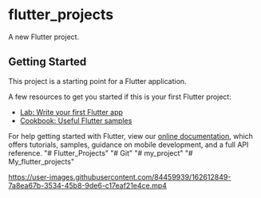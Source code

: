 # flutter_projects

A new Flutter project.

## Getting Started

This project is a starting point for a Flutter application.

A few resources to get you started if this is your first Flutter project:

- [Lab: Write your first Flutter app](https://flutter.dev/docs/get-started/codelab)
- [Cookbook: Useful Flutter samples](https://flutter.dev/docs/cookbook)

For help getting started with Flutter, view our
[online documentation](https://flutter.dev/docs), which offers tutorials,
samples, guidance on mobile development, and a full API reference.
"# Flutter_Projects" 
"# Git" 
"# my_project" 
"# My_flutter_projects" 


https://user-images.githubusercontent.com/84459939/162612849-7a8ea67b-3534-45b8-9de6-c17eaf21e4ce.mp4

